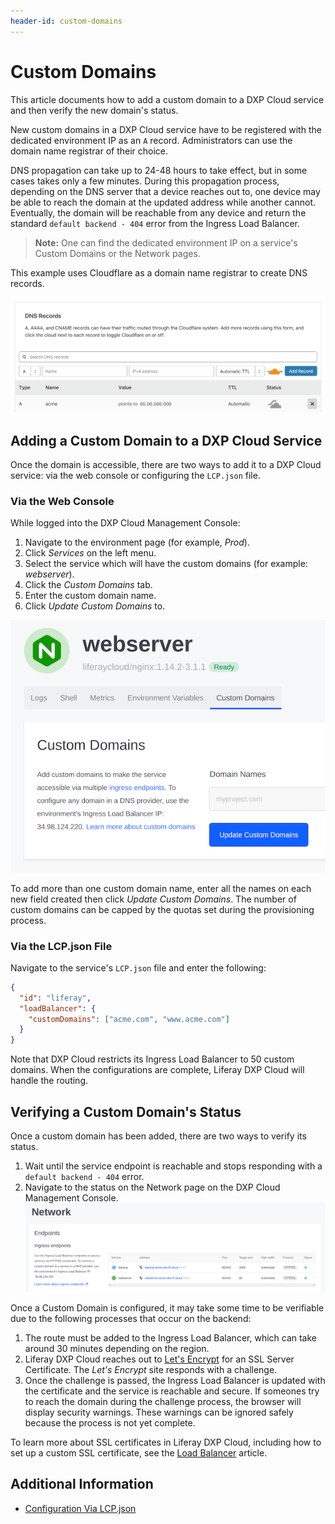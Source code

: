 ```yaml
---
header-id: custom-domains
---
```


# Custom Domains

This article documents how to add a custom domain to a DXP Cloud service and then verify the new domain's status.

New custom domains in a DXP Cloud service have to be registered with the dedicated environment IP as an `A` record. Administrators can use the domain name registrar of their choice.

DNS propagation can take up to 24-48 hours to take effect, but in some cases takes only a few minutes. During this propagation process, depending on the DNS server that a device reaches out to, one device may be able to reach the domain at the updated address while another cannot. Eventually, the domain will be reachable from any device and return the standard `default backend - 404` error from the Ingress Load Balancer.

> **Note:** One can find the dedicated environment IP on a service's Custom Domains or the Network pages.

 This example uses Cloudflare as a domain name registrar to create DNS records.

![Figure 1: Cloudflare - DNS Records](./custom-domains/images/01.png)

## Adding a Custom Domain to a DXP Cloud Service

Once the domain is accessible, there are two ways to add it to a DXP Cloud service: via the web console or configuring the  `LCP.json` file.

### Via the Web Console

While logged into the DXP Cloud Management Console:

1. Navigate to the environment page (for example, *Prod*).
1. Click _Services_ on the left menu.
1. Select the service which will have the custom domains (for example: _webserver_).
1. Click the _Custom Domains_ tab.
1. Enter the custom domain name.
1. Click _Update Custom Domains_ to.

![Figure 2: Use the service's Custom Domains tab to add the domains.](./custom-domains/images/02.png)

To add more than one custom domain name, enter all the names on each new field created then click _Update Custom Domains_. The number of custom domains can be capped by the quotas set during the provisioning process.

### Via the LCP.json File

Navigate to the service's `LCP.json` file and enter the following:

```json
{
  "id": "liferay",
  "loadBalancer": {
    "customDomains": ["acme.com", "www.acme.com"]
  }
}
```

Note that DXP Cloud restricts its Ingress Load Balancer to 50 custom domains. When the configurations are complete, Liferay DXP Cloud will handle the routing.

## Verifying a Custom Domain's Status

Once a custom domain has been added, there are two ways to verify its status.

1. Wait until the service endpoint is reachable and stops responding with a `default backend - 404` error.
2. Navigate to the status on the Network page on the DXP Cloud Management Console.
  ![Figure 3: View all your endpoints and custom domains on the Network page.](./custom-domains/images/03.png)

Once a Custom Domain is configured, it may take some time to be verifiable due to the following processes that occur on the backend:

1. The route must be added to the Ingress Load Balancer, which can take around 30 minutes depending on the region.
1. Liferay DXP Cloud reaches out to [Let's Encrypt](https://letsencrypt.org/) for an SSL Server Certificate. The _Let's Encrypt_ site responds with a challenge.
1. Once the challenge is passed, the Ingress Load Balancer is updated with the certificate and the service is reachable and secure. If someones try to reach the domain during the challenge process, the browser will display security warnings. These warnings can be ignored safely because the process is not yet complete.

To learn more about SSL certificates in Liferay DXP Cloud, including how to set up a custom SSL certificate, see the [Load Balancer](./02-load-balancer.markdown) article.

## Additional Information

* [Configuration Via LCP.json](../10-reference/02-configuration-via-lcp-json.markdown)

